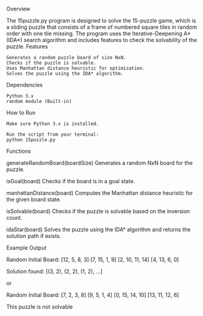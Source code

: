 Overview

The 15puzzle.py program is designed to solve the 15-puzzle game, which is a sliding puzzle that consists of a frame of numbered square tiles in random order with one tile missing. The program uses the Iterative-Deepening A* (IDA*) search algorithm and includes features to check the solvability of the puzzle.
Features

    Generates a random puzzle board of size NxN.
    Checks if the puzzle is solvable.
    Uses Manhattan distance heuristic for optimization.
    Solves the puzzle using the IDA* algorithm.

Dependencies

    Python 3.x
    random module (Built-in)

How to Run

    Make sure Python 3.x is installed.

    Run the script from your terminal:
    python 15puzzle.py

Functions

generateRandomBoard(boardSize)
Generates a random NxN board for the puzzle.

isGoal(board)
Checks if the board is in a goal state.

manhattanDistance(board)
Computes the Manhattan distance heuristic for the given board state.

isSolvable(board)
Checks if the puzzle is solvable based on the inversion count.

idaStar(board)
Solves the puzzle using the IDA* algorithm and returns the solution path if exists.

Example Output

Random Initial Board:
[12, 5, 8, 3]
[7, 15, 1, 9]
[2, 10, 11, 14]
[4, 13, 6, 0]

Solution found:
[(3, 2), (2, 2), (1, 2), ...]

or

Random Initial Board:
[7, 2, 3, 8]
[9, 5, 1, 4]
[0, 15, 14, 10]
[13, 11, 12, 6]

This puzzle is not solvable
